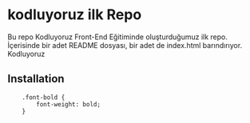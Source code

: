 # kodluyoruz ilk Repo

 Bu repo Kodluyoruz Front-End Eğitiminde oluşturduğumuz ilk repo. İçerisinde bir adet README dosyası, bir adet de index.html barındırıyor. Kodluyoruz 

## Installation

```
    .font-bold {
	    font-weight: bold;
    }
```


